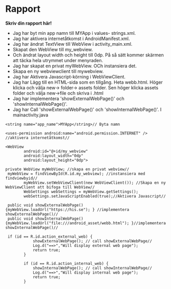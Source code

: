 
# Rapport

**Skriv din rapport här!**


- Jag har byt min app namn till MYApp i values- strings.xml.
- Jag har aktivera internetåtkomst i AndroidManifest.xml.
- Jag har ändrat TextView till WebView i activity_main.xml. 
- Skapat den WebView till my_webview.
- Och ändrat layout width och height till 0dp. På så sätt kommer skärmen att täcka hela utrymmet under menyraden.
- Jag har skapat en privat myWebView. OCh instansiera det.
- Skapa en ny webviewclient till mywebview.
- Jag har Aktivera Javascript-körning i  WebViewClient.
- Jag har Lägg till en HTML-sida som en tillgång. Heta webb.html. Höger klicka och välja new-> folder-> assets folder. Sen höger klicka assets folder och välja new->file och skriva i .html
- Jag har implementera 'showExternalWebPage()' och 'showInternalWebPage()'.
- Jag har Call 'showExternalWebPage()' och 'showInternalWebPage()'. I mainactivity.java
```
<string name="app_name">MYApp</string>// Byta namn

<uses-permission android:name="android.permission.INTERNET" /> //aktivera internetåtkomst//

<WebView
        android:id="@+id/my_webview"
        android:layout_width="0dp"
        android:layout_height="0dp">
        
private WebView myWebView; //skapa en privat webview//
 myWebView = findViewById(R.id.my_webview); //instansiera med findviewbyid//
        myWebView.setWebViewClient(new WebViewClient()); //Skapa en ny WebViewClient att bifoga till WebView//
        WebSettings webSettings = myWebView.getSettings();
        webSettings.setJavaScriptEnabled(true);//Aktivera Javascript//
        
 public void showExternalWebPage() {myWebView.loadUrl("https://his.se"); } //implementera showExternalWebPage()//
 public void showInternalWebPage(){myWebView.loadUrl("file:///android_asset/webb.html"); }//implementera showInternalWebPage()//
 
 if (id == R.id.action_external_web) {
            showExternalWebPage(); // call showExternalWebPage//
            Log.d("==>","Will display external web page");
            return true;
        }

        if (id == R.id.action_internal_web) {
            showInternalWebPage(); // call showInternalWebPage//
            Log.d("==>","Will display internal web page");
            return true;
        }
```



